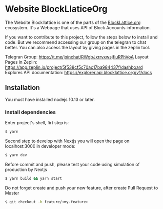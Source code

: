 # Website BlockLlaticeOrg

The Website Blockllattice is one of the parts of the [BlockLattice.org](https://blocklattice.org/) ecosystem. It's a Webpage that uses API of Block Accounts information. 

If you want to contribute to this project, follow the steps below to install and code. But we recommend accessing our group on the telegran to chat better. You can also access the layout by giving pages in the zeplin tool.

Telegran Group: https://t.me/joinchat/RWgbJxrrvxwsjfluRPhVoA
Layout Pages in Zeplin: https://app.zeplin.io/project/5f538cf5c70ac17ba984437f/dashboard
Explores API documentation: https://explorer.api.blocklattice.org/v1/docs

## Installation

You must have installed nodejs 10.13 or later. 

### Install dependencies

Enter project's shell, firt step is:
```bash
$ yarn
```

Second step to develop with Nextjs you will open the page on localhost:3000 in developer mode:
```bash
$ yarn dev
```

Before commit and push, please test your code using simulation of production by Nextjs
```bash
$ yarn build && yarn start
```

Do not forget create and push your new feature, after create Pull Request to Master
```bash
$ git checkout -b feature/<my-feature>
```
